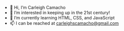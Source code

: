 - 👋 Hi, I’m Carleigh Camacho
- 👀 I’m interested in keeping up in the 21st century!
- 🌱 I’m currently learning HTML, CSS, and JavaScript
- 📫 I can be reached at carleighscamacho@gmail.com

<!---
cscamacho/cscamacho is a ✨ special ✨ repository because its `README.md` (this file) appears on your GitHub profile.
You can click the Preview link to take a look at your changes.
--->
